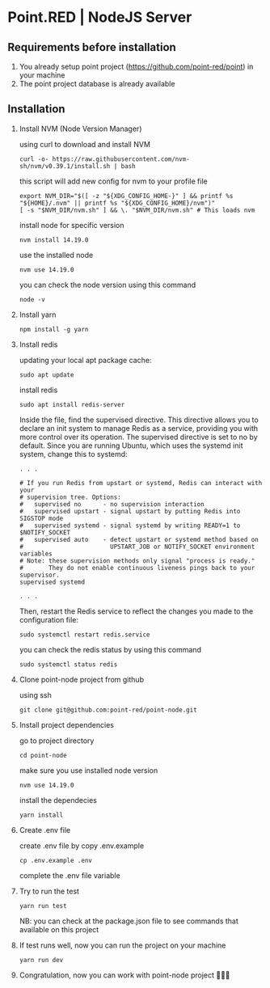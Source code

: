 # Point.RED | NodeJS Server

## Requirements before installation
1.  You already setup point project (https://github.com/point-red/point) in your machine 
2.  The point project database is already available

## Installation
1.  Install NVM (Node Version Manager)

    using curl to download and install NVM
    ```
    curl -o- https://raw.githubusercontent.com/nvm-sh/nvm/v0.39.1/install.sh | bash
    ```
    
    this script will add new config for nvm to your profile file
    ```
    export NVM_DIR="$([ -z "${XDG_CONFIG_HOME-}" ] && printf %s "${HOME}/.nvm" || printf %s "${XDG_CONFIG_HOME}/nvm")"
    [ -s "$NVM_DIR/nvm.sh" ] && \. "$NVM_DIR/nvm.sh" # This loads nvm
    ```
    
    install node for specific version
    ```
    nvm install 14.19.0
    ```
    
    use the installed node
    ```
    nvm use 14.19.0
    ```

    you can check the node version using this command
    ```
    node -v
    ```

2.  Install yarn

    ```
    npm install -g yarn
    ```

3. Install redis

    updating your local apt package cache:
    ```
    sudo apt update
    ```

    install redis
    ```
    sudo apt install redis-server
    ```

    Inside the file, find the supervised directive. This directive allows you to declare an init system to manage Redis as a service, providing you with more control over its operation. The supervised directive is set to no by default. Since you are running Ubuntu, which uses the systemd init system, change this to systemd:
    ```
    . . .

    # If you run Redis from upstart or systemd, Redis can interact with your
    # supervision tree. Options:
    #   supervised no      - no supervision interaction
    #   supervised upstart - signal upstart by putting Redis into SIGSTOP mode
    #   supervised systemd - signal systemd by writing READY=1 to $NOTIFY_SOCKET
    #   supervised auto    - detect upstart or systemd method based on
    #                        UPSTART_JOB or NOTIFY_SOCKET environment variables
    # Note: these supervision methods only signal "process is ready."
    #       They do not enable continuous liveness pings back to your supervisor.
    supervised systemd

    . . .
    ```

    Then, restart the Redis service to reflect the changes you made to the configuration file:
    ```
    sudo systemctl restart redis.service
    ```

    you can check the redis status by using this command
    ```
    sudo systemctl status redis
    ```

4.  Clone point-node project from github

    using ssh
    ```
    git clone git@github.com:point-red/point-node.git
    ```

5.  Install project dependencies

    go to project directory
    ```
    cd point-node
    ```

    make sure you use installed node version
    ```
    nvm use 14.19.0
    ```

    install the dependecies
    ```
    yarn install
    ```

6.  Create .env file

    create .env file by copy .env.example
    ```
    cp .env.example .env
    ```
    
    complete the .env file variable

7.  Try to run the test

    ```
    yarn run test
    ```
    NB: you can check at the package.json file to see commands that available on this project

8.  If test runs well, now you can run the project on your machine

    ```
    yarn run dev
    ```

9.  Congratulation, now you can work with point-node project 🚀🚀🚀

